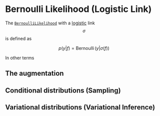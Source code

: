 # Bernoulli Likelihood (Logistic Link)

The [`BernoulliLikelihood`](https://juliagaussianprocesses.github.io/GPLikelihoods.jl/dev/#GPLikelihoods.BernoulliLikelihood) with a [logistic](https://en.wikipedia.org/wiki/Logistic_function) link $$\sigma$$ is defined as
```math
    p(y|f) = \operatorname{Bernoulli}(y|\sigma(f))
```

In other terms 

## The augmentation



## Conditional distributions (Sampling)

## Variational distributions (Variational Inference)